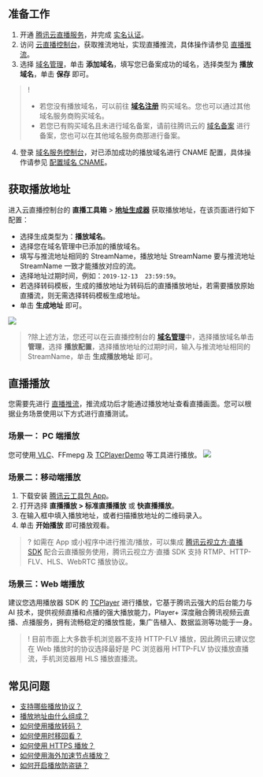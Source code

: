 ## 准备工作
1. 开通 [腾讯云直播服务](https://console.cloud.tencent.com/live?from=product-banner-use-lvb)，并完成 [实名认证](https://cloud.tencent.com/document/product/378/3629)。
2. 访问 [云直播控制台](https://console.cloud.tencent.com/live/livestat)，获取推流地址，实现直播推流，具体操作请参见 [直播推流](https://cloud.tencent.com/document/product/267/32732)。
3. 选择 [域名管理](https://console.cloud.tencent.com/live/domainmanage)，单击 **添加域名**，填写您已备案成功的域名，选择类型为 **播放域名**，单击 **保存** 即可。
>!
>- 若您没有播放域名，可以前往  [**域名注册**](https://buy.cloud.tencent.com/domain?from=console) 购买域名。您也可以通过其他域名服务商购买域名。
>-  若您已有购买域名且未进行域名备案，请前往腾讯云的 [域名备案](https://cloud.tencent.com/product/ba) 进行备案，您也可以在其他域名服务商那进行备案。
4. 登录 [域名服务控制台](https://console.cloud.tencent.com/domain)，对已添加成功的播放域名进行 CNAME 配置，具体操作请参见 [配置域名 CNAME](https://cloud.tencent.com/document/product/267/19908)。

## 获取播放地址
进入云直播控制台的 **直播工具箱** > [**地址生成器**](https://console.cloud.tencent.com/live/addrgenerator/addrgenerator) 获取播放地址，在该页面进行如下配置：
-  选择生成类型为：**播放域名**。
- 选择您在域名管理中已添加的播放域名。
- 填写与推流地址相同的 StreamName，播放地址 StreamName 要与推流地址 StreamName 一致才能播放对应的流。
- 选择地址过期时间，例如：`2019-12-13  23:59:59`。
- 若选择转码模板，生成的播放地址为转码后的直播播放地址，若需要播放原始直播流，则无需选择转码模板生成地址。
- 单击  **生成地址** 即可。


![](https://qcloudimg.tencent-cloud.cn/raw/6984656d7f1ef186b1f0adff714b4614.png)
>?除上述方法，您还可以在云直播控制台的 [**域名管理**](https://console.cloud.tencent.com/live/domainmanage)中，选择播放域名单击 **管理**，选择 **播放配置**，选择播放地址的过期时间，输入与推流地址相同的 StreamName，单击 **生成播放地址** 即可。

## 直播播放
您需要先进行 [直播推流](https://cloud.tencent.com/document/product/267/32732)，推流成功后才能通过播放地址查看直播画面。您可以根据业务场景使用以下方式进行直播测试。

### 场景一： PC 端播放
您可使用[ VLC](https://cloud.tencent.com/document/product/267/32727)、FFmepg 及 [TCPlayerDemo](https://tcplayer.vcube.tencent.com)  等工具进行播放。
![](https://main.qcloudimg.com/raw/10aa7116cbfb227f28ef5e6cf850d02f.png)

### 场景二：移动端播放
1. 下载安装 [腾讯云工具包 App](https://cloud.tencent.com/document/product/454/6555#rtmpdemo)。
2. 打开选择 **直播播放 > 标准直播播放** 或 **快直播播放**。
3. 在输入框中填入播放地址，或者扫描播放地址的二维码录入。
4. 单击 **开始播放** 即可播放观看。

>? 如需在 App 或小程序中进行推流/播放，可以集成 [腾讯云视立方·直播 SDK](https://cloud.tencent.com/product/mlvb) 配合云直播服务使用，腾讯云视立方·直播 SDK 支持 RTMP、HTTP-FLV、HLS、WebRTC 播放协议。

### 场景三：Web 端播放
建议您选用播放器 SDK 的 [TCPlayer](https://cloud.tencent.com/document/product/881/30818) 进行播放，它基于腾讯云强大的后台能力与 AI 技术，提供视频直播和点播的强大播放能力，Player+ 深度融合腾讯视频云直播、点播服务，拥有流畅稳定的播放性能，集广告植入、数据监测等功能于一身。
>! 目前市面上大多数手机浏览器不支持 HTTP-FLV 播放，因此腾讯云建议您在 Web 播放时的协议选择最好是 PC 浏览器用 HTTP-FLV 协议播放直播流，手机浏览器用 HLS 播放直播流。


## 常见问题
- [支持哪些播放协议？](https://cloud.tencent.com/document/product/267/7968#Que5)
- [播放地址由什么组成？](https://cloud.tencent.com/document/product/267/7968#Que6)
- [如何使用播放转码？](https://cloud.tencent.com/document/product/267/43123#que2)
- [如何使用时移回看？](https://cloud.tencent.com/document/product/267/43123#que3)
- [如何使用 HTTPS 播放？](https://cloud.tencent.com/document/product/267/43123#que4)
- [如何使用海外加速节点播放？](https://cloud.tencent.com/document/product/267/43123#que5)
- [如何开启播放防盗链？](https://cloud.tencent.com/document/product/267/43123#que6)
